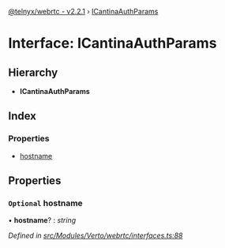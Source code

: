 [@telnyx/webrtc - v2.2.1](../README.md) › [ICantinaAuthParams](icantinaauthparams.md)

# Interface: ICantinaAuthParams

## Hierarchy

* **ICantinaAuthParams**

## Index

### Properties

* [hostname](icantinaauthparams.md#optional-hostname)

## Properties

### `Optional` hostname

• **hostname**? : *string*

*Defined in [src/Modules/Verto/webrtc/interfaces.ts:88](https://github.com/team-telnyx/webrtc/blob/1cfde20/packages/js/src/Modules/Verto/webrtc/interfaces.ts#L88)*
